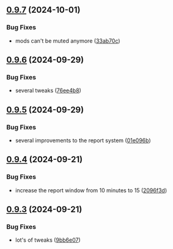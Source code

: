 ## [0.9.7](https://github.com/Torwent/wasp-discord/compare/v0.9.6...v0.9.7) (2024-10-01)


### Bug Fixes

* mods can't be muted anymore ([33ab70c](https://github.com/Torwent/wasp-discord/commit/33ab70c7faeb73a19bd7279a351984c976859fb5))



## [0.9.6](https://github.com/Torwent/wasp-discord/compare/v0.9.5...v0.9.6) (2024-09-29)


### Bug Fixes

* several tweaks ([76ee4b8](https://github.com/Torwent/wasp-discord/commit/76ee4b8233e61e9b4a134ae56334ec44cfdab741))



## [0.9.5](https://github.com/Torwent/wasp-discord/compare/v0.9.4...v0.9.5) (2024-09-29)


### Bug Fixes

* several improvements to the report system ([01e096b](https://github.com/Torwent/wasp-discord/commit/01e096b497756b562345702ada65ee6de7a0d264))



## [0.9.4](https://github.com/Torwent/wasp-discord/compare/v0.9.3...v0.9.4) (2024-09-21)


### Bug Fixes

* increase the report window from 10 minutes to 15 ([2096f3d](https://github.com/Torwent/wasp-discord/commit/2096f3dc16dc1d8197bc7302ba42afd9b3dea28f))



## [0.9.3](https://github.com/Torwent/wasp-discord/compare/v0.9.2...v0.9.3) (2024-09-21)


### Bug Fixes

* lot's of tweaks ([9bb6e07](https://github.com/Torwent/wasp-discord/commit/9bb6e07047f9d9d788ec60ad445c2837f131459e))



